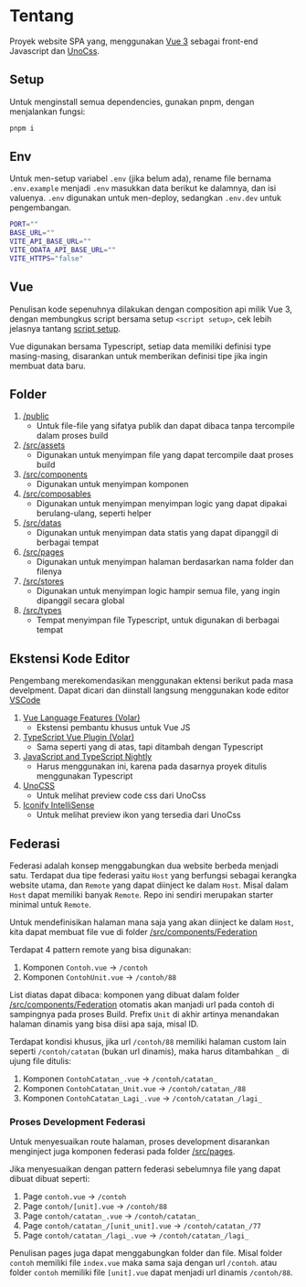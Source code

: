 # Tentang
Proyek website SPA yang, menggunakan [Vue 3](https://github.com/vuejs/core) sebagai front-end Javascript dan [UnoCss](https://github.com/unocss/unocss).

## Setup
Untuk menginstall semua dependencies, gunakan pnpm, dengan menjalankan fungsi:

```bash
pnpm i
```

## Env
Untuk men-setup variabel `.env`  (jika belum ada), rename file bernama `.env.example` menjadi `.env` masukkan data berikut ke dalamnya, dan isi valuenya. `.env` digunakan untuk men-deploy, sedangkan `.env.dev` untuk pengembangan.

```bash
PORT=""
BASE_URL=""
VITE_API_BASE_URL=""
VITE_ODATA_API_BASE_URL=""
VITE_HTTPS="false"
```

## Vue
Penulisan kode sepenuhnya dilakukan dengan composition api milik Vue 3, dengan membungkus script bersama setup `<script setup>`, cek lebih jelasnya tantang [script setup](https://v3.vuejs.org/api/sfc-script-setup.html#sfc-script-setup).

Vue digunakan bersama Typescript, setiap data memiliki definisi type masing-masing, disarankan untuk memberikan definisi tipe jika ingin membuat data baru.

## Folder
<ol>
    <li>
        <a href="../main/public">/public</a>
         <ul>
            <li>Untuk file-file yang sifatya publik dan dapat dibaca tanpa tercompile dalam proses build</li>
        </ul>
    </li>
    <li>
        <a href="../main/src/assets">/src/assets</a>
         <ul>
            <li>Digunakan untuk menyimpan file yang dapat tercompile daat proses build</li>
        </ul>
    </li>
    <li>
        <a href="../main/src/components">/src/components</a>
         <ul>
            <li>Digunakan untuk menyimpan komponen</li>
        </ul>
    </li>
    <li>
        <a href="../main/src/composables">/src/composables</a>
         <ul>
            <li>
            Digunakan untuk menyimpan menyimpan logic yang dapat dipakai berulang-ulang, seperti helper
            </li>
        </ul>
    </li>
    <li>
        <a href="../main/src/datas">/src/datas</a>
         <ul>
            <li>
                Digunakan untuk menyimpan data statis yang dapat dipanggil di berbagai tempat
            </li>
        </ul>
    </li>
    <li>
        <a href="../main/src/pages">/src/pages</a>
         <ul>
            <li>Digunakan untuk menyimpan halaman berdasarkan nama folder dan filenya</li>
        </ul>
    </li>
    <li>
        <a href="../main/src/stores">/src/stores</a>
         <ul>
            <li>Digunakan untuk menyimpan logic hampir semua file, yang ingin dipanggil secara global</li>
        </ul>
    </li>
    <li>
        <a href="../main/src/types">/src/types</a>
         <ul>
            <li>Tempat menyimpan file Typescript, untuk digunakan di berbagai tempat</li>
        </ul>
    </li>
</ol>

## Ekstensi Kode Editor
Pengembang merekomendasikan menggunakan ektensi berikut pada masa develpment. Dapat dicari dan diinstall langsung menggunakan kode editor [VSCode](https://code.visualstudio.com)
<ol>
    <li>
        <a href="https://marketplace.visualstudio.com/items?itemName=Vue.volar">
            Vue Language Features (Volar)
        </a>
         <ul>
            <li>
                Ekstensi pembantu khusus untuk Vue JS
            </li>
        </ul>
    </li>
   <li>
        <a href="https://marketplace.visualstudio.com/items?itemName=Vue.vscode-typescript-vue-plugin">
           TypeScript Vue Plugin (Volar)
        </a>
         <ul>
            <li>
               Sama seperti yang di atas, tapi ditambah dengan Typescript
            </li>
        </ul>
    </li>
     <li>
        <a href="https://marketplace.visualstudio.com/items?itemName=ms-vscode.vscode-typescript-next">
          JavaScript and TypeScript Nightly
        </a>
         <ul>
            <li>
                Harus menggunakan ini, karena pada dasarnya proyek ditulis menggunakan Typescript
            </li>
        </ul>
    </li>
     <li>
        <a href="https://marketplace.visualstudio.com/items?itemName=antfu.unocss">
          UnoCSS
        </a>
         <ul>
            <li>
               Untuk melihat preview code css dari UnoCss
            </li>
        </ul>
    </li>
     <li>
        <a href="https://marketplace.visualstudio.com/items?itemName=antfu.iconify">
         Iconify IntelliSense
        </a>
         <ul>
            <li>
               Untuk melihat preview ikon yang tersedia dari UnoCss
            </li>
        </ul>
    </li>
    
</ol>

## Federasi
Federasi adalah konsep menggabungkan dua website berbeda menjadi satu. Terdapat dua tipe federasi yaitu `Host` yang berfungsi sebagai kerangka website utama, dan `Remote` yang dapat diinject ke dalam `Host`. Misal dalam `Host` dapat memiliki banyak `Remote`. Repo ini sendiri merupakan starter minimal untuk `Remote`.

Untuk mendefinisikan halaman mana saja yang akan diinject ke dalam `Host`, kita dapat membuat file vue di folder [/src/components/Federation](../main/src/components/Federation)

Terdapat 4 pattern remote yang bisa digunakan:
 1. Komponen `Contoh.vue` -> `/contoh`
 2. Komponen `ContohUnit.vue` -> `/contoh/88`

List diatas dapat dibaca: komponen yang dibuat dalam folder [/src/components/Federation](../main/src/components/Federation) otomatis akan manjadi url pada contoh di sampingnya pada proses Build. Prefix `Unit` di akhir artinya menandakan halaman dinamis yang bisa diisi apa saja, misal ID.

Terdapat kondisi khusus, jika url `/contoh/88` memiliki halaman custom lain seperti `/contoh/catatan` (bukan url dinamis), maka harus ditambahkan `_` di ujung file ditulis:
 1. Komponen `ContohCatatan_.vue` -> `/contoh/catatan_`
 2. Komponen `ContohCatatan_Unit.vue` -> `/contoh/catatan_/88`
 3. Komponen `ContohCatatan_Lagi_.vue` -> `/contoh/catatan_/lagi_`

### Proses Development Federasi
Untuk menyesuaikan route halaman, proses development disarankan menginject juga komponen federasi pada folder [/src/pages](../main/src/pages).

Jika menyesuaikan dengan pattern federasi sebelumnya file yang dapat dibuat dibuat seperti:
 1. Page `contoh.vue` -> `/contoh`
 2. Page `contoh/[unit].vue` -> `/contoh/88`
 3. Page `contoh/catatan_.vue` -> `/contoh/catatan_`
 4. Page `contoh/catatan_/[unit_unit].vue` -> `/contoh/catatan_/77`
 5. Page `contoh/catatan_/lagi_.vue` -> `/contoh/catatan_/lagi_`

Penulisan pages juga dapat menggabungkan folder dan file. Misal folder `contoh` memiliki file `index.vue` maka sama saja dengan url `/contoh`. atau folder `contoh` memiliki file `[unit].vue` dapat menjadi url dinamis `/contoh/88`.
